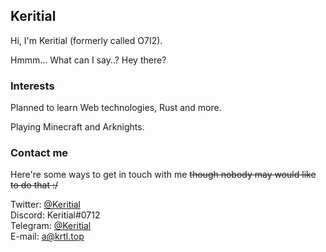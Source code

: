 ## Keritial  

Hi, I'm Keritial (formerly called O7I2).

Hmmm... What can I say..? Hey there?

### Interests

Planned to learn Web technologies, Rust and more.

Playing Minecraft and Arknights.

### Contact me

Here're some ways to get in touch with me ~~though nobody may would like to do that :/~~

Twitter: [@Keritial](https://twitter.com/Keritial)  
Discord: Keritial#0712  
Telegram: [@Keritial](https://t.me/Keritial)  
E-mail: [a@krtl.top](mailto:a@krtl.top)  

